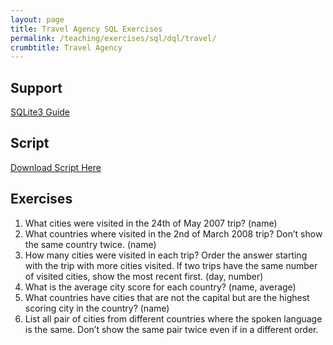 ```yaml
---
layout: page
title: Travel Agency SQL Exercises
permalink: /teaching/exercises/sql/dql/travel/
crumbtitle: Travel Agency
---
```


## Support
[SQLite3 Guide](/teaching/exercises/sql/teaching/howto/sqlite/)


## Script

[Download Script Here](/teaching/exercises/sql/dql/scripts/travel.sql)

## Exercises

1. What cities were visited in the 24th of May 2007 trip? (name)
2. What countries where visited in the 2nd of March 2008 trip? Don’t show the same country twice. (name)
3. How many cities were visited in each trip? Order the answer starting with the trip with more cities visited. If two trips have the same number of visited cities, show the most recent first. (day, number)
4. What is the average city score for each country? (name, average)
5. What countries have cities that are not the capital but are the highest scoring city in the country? (name)
6. List all pair of cities from different countries where the spoken language is the same. Don’t show the same pair twice even if in a different order.